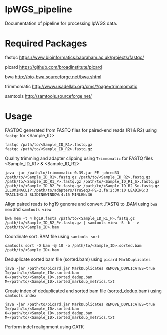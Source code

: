 # lpWGS_pipeline

Documentation of pipeline for processing lpWGS data.

# Required Packages

fastqc https://www.bioinformatics.babraham.ac.uk/projects/fastqc/

picard https://github.com/broadinstitute/picard

bwa http://bio-bwa.sourceforge.net/bwa.shtml

trimmomatic http://www.usadellab.org/cms/?page=trimmomatic

samtools http://samtools.sourceforge.net/

# Usage
FASTQC generated from FASTQ files for paired-end reads (R1 & R2) using ```fastqc``` for <Sample_ID>

    fastqc /path/to/<Sample_ID_R1>.fastq.gz
    fastqc /path/to/<Sample_ID_R2>.fastq.gz

Quality trimming and adapter clipping using ```Trimmomatic``` for FASTQ files <Sample_ID_R1> & <Sample_ID_R2>

    java -jar /path/to/trimmomatic-0.39.jar PE -phred33 /path/to/<Sample_ID_R1>.fastq.gz /path/to/<Sample_ID_R2>.fastq.gz
    /path/to/<Sample_ID_R1_P>.fastq.gz /path/to/<Sample_ID_R1_S>.fastq.gz /path/to/<Sample_ID_R2_P>.fastq.gz /path/to/<Sample_ID_R2_S>.fastq.gz
    ILLUMINACLIP:/path/to/adapters/TruSeq3-PE-2.fa:2:30:10 LEADING:3 TRAILING:3 SLIDINGWINDOW:4:15 MINLEN:36

Align paired reads to hg19 genome and convert .FASTQ to .BAM using ```bwa mem``` and ```samtools view```

    bwa mem -t 4 hg19.fasta /path/to/<Sample_ID_R1_P>.fastq.gz /path/to/<Sample_ID_R2_P>.fastq.gz | samtools view -S -b - > /path/to/<Sample_ID>.bam
    
Coordinate sort .BAM file using ```samtools sort```

    samtools sort -O bam -@ 10 -o /path/to/<Sample_ID>.sorted.bam  /path/to/<Sample_ID>.bam

Deduplicate sorted bam file (sorted.bam) using ```picard MarkDuplicates``` 

    java -jar /path/to/picard.jar MarkDuplicates REMOVE_DUPLICATES=true I=/path/to/<Sample_ID>.sorted.bam O=/path/to/<Sample_ID>.sorted_dedup.bam M=/path/to/<Sample_ID>.sorted_markdup_metrics.txt
    
Create index of deduplicated and sorted bam file (sorted_dedup.bam) using ```samtools index```

    java -jar /path/to/picard.jar MarkDuplicates REMOVE_DUPLICATES=true I=/path/to/<Sample_ID>.sorted.bam O=/path/to/<Sample_ID>.sorted_dedup.bam M=/path/to/<Sample_ID>.sorted_markdup_metrics.txt
    
Perform indel realignment using GATK

